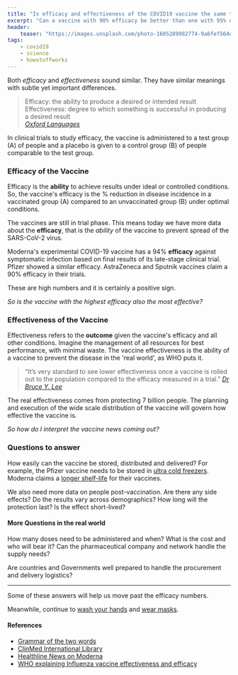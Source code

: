 ```yaml
---
title: "Is efficacy and effectiveness of the COVID19 vaccine the same thing?"
excerpt: "Can a vaccine with 90% efficacy be better than one with 95% efficacy?"
header:
    teaser: "https://images.unsplash.com/photo-1605289982774-9a6fef564df8?ixlib=rb-1.2.1&ixid=MXwxMjA3fDB8MHxwaG90by1wYWdlfHx8fGVufDB8fHw%3D&auto=format&fit=crop&w=400&q=80"
tags:
    - covid19
    - science
    - howstuffworks
---
```

Both *efficacy* and *effectiveness* sound similar. They have similar meanings with subtle yet important differences. 

> Efficacy: the ability to produce a desired or intended result<br>
> Effectiveness: degree to which something is successful in producing a desired result<br>
<cite>[Oxford Languages](https://languages.oup.com/google-dictionary-en/)</cite>

In clinical trials to study efficacy, the vaccine is administered to a test group (A) of people and a placebo is given to a control group (B) of people comparable to the test group.

### Efficacy of the Vaccine
Efficacy is the **ability** to achieve results under ideal or controlled conditions. So, the vaccine's efficacy is the % reduction in disease incidence in a vaccinated group (A) compared to an unvaccinated group (B) under optimal conditions.

The vaccines are still in trial phase. This means today we have more data about the **efficacy**, that is the *ability* of the vaccine to prevent spread of the SARS-CoV-2 virus.

Moderna's experimental COVID-19 vaccine has a 94% **efficacy** against symptomatic infection based on final results of its late-stage clinical trial. Pfizer showed a similar efficacy. AstraZeneca and Sputnik vaccines claim a 90% efficacy in their trials.

These are high numbers and it is certainly a positive sign.

*So is the vaccine with the highest efficacy also the most effective?*

### Effectiveness of the Vaccine
Effectiveness refers to the **outcome** given the vaccine's efficacy and all other conditions. Imagine the management of all resources for best performance, with minimal waste. The vaccine effectiveness is the ability of a vaccine to prevent the disease in the 'real world', as WHO puts it.

> “It’s very standard to see lower effectiveness once a vaccine is rolled out to the population compared to the efficacy measured in a trial.”
<cite>[Dr Bruce Y. Lee](https://sph.cuny.edu/about/people/faculty/bruce-lee/)</cite>

The real effectiveness comes from protecting 7 billion people. The planning and execution of the wide scale distribution of the vaccine will govern how effective the vaccine is.

*So how do I interpret the vaccine news coming out?*

### Questions to answer
How easily can the vaccine be stored, distributed and delivered? For example, the Pfizer vaccine needs to be stored in [ultra cold freezers](https://www.reuters.com/article/us-health-coronavirus-freezers-focus/u-s-states-race-to-buy-ultra-cold-vaccine-freezers-fueling-supply-worries-idUSKBN27T2S6). Moderna claims a [longer shelf-life](https://investors.modernatx.com/news-releases/news-release-details/moderna-announces-longer-shelf-life-its-covid-19-vaccine) for their vaccines.

We also need more data on people post-vaccination. Are there any side effects? Do the results vary across demographics? How long will the protection last? Is the effect short-lived?

#### More Questions in the real world
How many doses need to be administered and when? What is the cost and who will bear it? Can the pharmaceutical company and network handle the supply needs? 

Are countries and Governments well prepared to handle the procurement and delivery logistics?

---
Some of these answers will help us move past the efficacy numbers. 

Meanwhile, continue to [wash your hands](https://www.who.int/gpsc/5may/How_To_HandWash_Poster.pdf) and [wear masks](https://www.who.int/emergencies/diseases/novel-coronavirus-2019/advice-for-public/when-and-how-to-use-masks).

#### References
- [Grammar of the two words](https://www.grammar.com/efficacy_vs._efficiency)
- [ClinMed International Library](https://clinmedjournals.org/articles/iaphcm/international-archives-of-public-health-and-community-medicine-iaphcm-4-035.php?jid=iaphcm)
- [Healthline News on Moderna](https://www.healthline.com/health-news/moderna-covid-19-vaccine-94-effective-in-early-results-why-we-need-more-info)
- [WHO explaining Influenza vaccine effectiveness and efficacy](https://www.who.int/influenza_vaccines_plan/resources/Session4_VEfficacy_VEffectiveness.PDF)